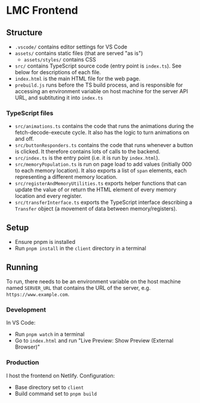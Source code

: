 # LMC Frontend

## Structure

- `.vscode/` contains editor settings for VS Code
- `assets/` contains static files (that are served "as is")
    - `assets/styles/` contains CSS
- `src/` contains TypeScript source code (entry point is `index.ts`). See below for descriptions of each file.
- `index.html` is the main HTML file for the web page.
- `prebuild.js` runs before the TS build process, and is responsible for accessing an environment variable on host machine for the server API URL, and subtituting it into `index.ts`

### TypeScript files

- `src/animations.ts` contains the code that runs the animations during the fetch-decode-execute cycle. It also has the logic to turn animations on and off.
- `src/buttonResponders.ts` contains the code that runs whenever a button is clicked. It therefore contains lots of calls to the backend.
- `src/index.ts` is the entry point (i.e. it is run by `index.html`).
- `src/memoryPopulation.ts` is run on page load to add values (initially 000 to each memory location). It also exports a list of `span` elements, each representing a different memory location.
- `src/registerAndMemoryUtilities.ts` exports helper functions that can update the value of or return the HTML element of every memory location and every register.
- `src/transferInterface.ts` exports the TypeScript interface describing a `Transfer` object (a movement of data between memory/registers).

## Setup

- Ensure pnpm is installed
- Run `pnpm install` in the `client` directory in a terminal

## Running

To run, there needs to be an environment variable on the host machine named `SERVER_URL` that contains the URL of the server, e.g. `https://www.example.com`.

### Development

In VS Code:

- Run `pnpm watch` in a terminal
- Go to `index.html` and run "Live Preview: Show Preview (External Browser)"

### Production

I host the frontend on Netlify. Configuration:

- Base directory set to `client`
- Build command set to `pnpm build`
